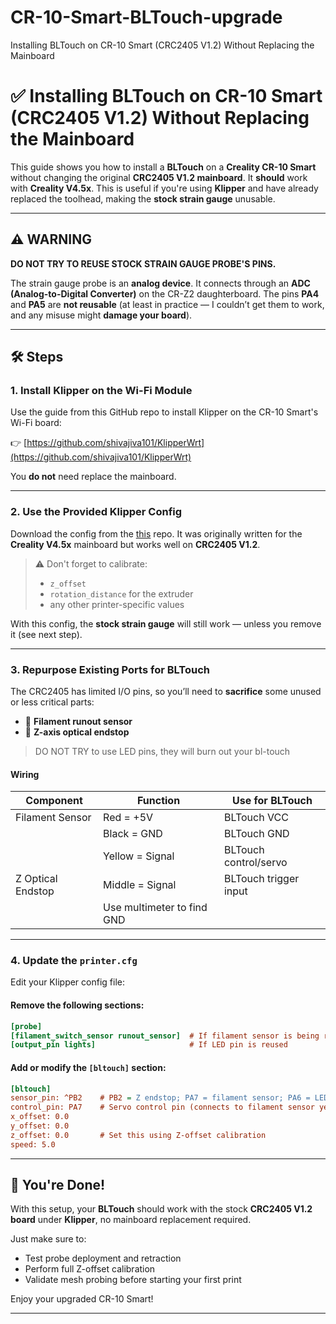 # CR-10-Smart-BLTouch-upgrade
Installing BLTouch on CR-10 Smart (CRC2405 V1.2) Without Replacing the Mainboard

# ✅ Installing BLTouch on CR-10 Smart (CRC2405 V1.2) Without Replacing the Mainboard

This guide shows you how to install a **BLTouch** on a **Creality CR-10 Smart** without changing the original **CRC2405 V1.2 mainboard**. It **should** work with **Creality V4.5x**. This is useful if you're using **Klipper** and have already replaced the toolhead, making the **stock strain gauge** unusable.

---

## ⚠️ WARNING

**DO NOT TRY TO REUSE STOCK STRAIN GAUGE PROBE'S PINS.**

The strain gauge probe is an **analog device**. It connects through an **ADC (Analog-to-Digital Converter)** on the CR-Z2 daughterboard. The pins **PA4** and **PA5** are **not reusable** (at least in practice — I couldn’t get them to work, and any misuse might **damage your board**).

---

## 🛠️ Steps

### 1. Install Klipper on the Wi-Fi Module

Use the guide from this GitHub repo to install Klipper on the CR-10 Smart's Wi-Fi board:

👉 [https://github.com/shivajiva101/KlipperWrt](https://github.com/shivajiva101/KlipperWrt)

You **do not** need replace the mainboard.

---

### 2. Use the Provided Klipper Config

Download the config from the [this](https://github.com/slavaz/klipper-cr10Smart) repo. It was originally written for the **Creality V4.5x** mainboard but works well on **CRC2405 V1.2**.

> ⚠️ Don't forget to calibrate:
> - `z_offset`
> - `rotation_distance` for the extruder
> - any other printer-specific values

With this config, the **stock strain gauge** will still work — unless you remove it (see next step).

---

### 3. Repurpose Existing Ports for BLTouch

The CRC2405 has limited I/O pins, so you’ll need to **sacrifice** some unused or less critical parts:

- 🔌 **Filament runout sensor**
- 🔌 **Z-axis optical endstop**

> DO NOT TRY to use LED pins, they will burn out your bl-touch

#### Wiring

| Component             | Function                  | Use for BLTouch          |
|----------------------|---------------------------|--------------------------|
| Filament Sensor       | Red = +5V                 | BLTouch VCC              |
|                      | Black = GND               | BLTouch GND              |
|                      | Yellow = Signal           | BLTouch control/servo    |
| Z Optical Endstop    | Middle = Signal           | BLTouch trigger input    |
|                      | Use multimeter to find GND|                          |

---

### 4. Update the `printer.cfg`

Edit your Klipper config file:

#### Remove the following sections:
```ini
[probe]
[filament_switch_sensor runout_sensor]  # If filament sensor is being reused
[output_pin lights]                     # If LED pin is reused
````

#### Add or modify the `[bltouch]` section:

```ini
[bltouch]
sensor_pin: ^PB2    # PB2 = Z endstop; PA7 = filament sensor; PA6 = LED
control_pin: PA7    # Servo control pin (connects to filament sensor yellow wire)
x_offset: 0.0
y_offset: 0.0
z_offset: 0.0       # Set this using Z-offset calibration
speed: 5.0
```

---

## 🎉 You're Done!

With this setup, your **BLTouch** should work with the stock **CRC2405 V1.2 board** under **Klipper**, no mainboard replacement required.

Just make sure to:

* Test probe deployment and retraction
* Perform full Z-offset calibration
* Validate mesh probing before starting your first print

Enjoy your upgraded CR-10 Smart!

---

